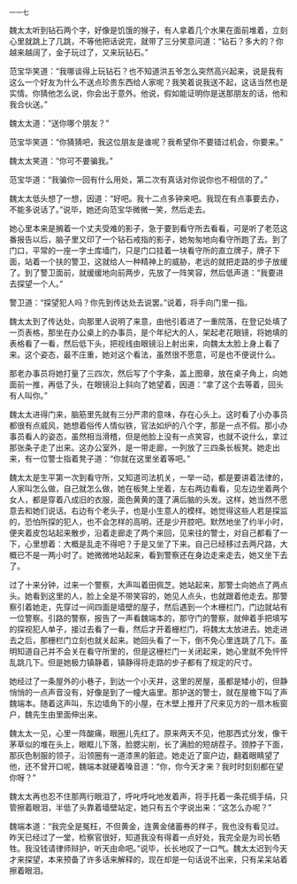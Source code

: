     一一七 

   魏太太听到钻石两个字，好像是饥饿的猴子，有人拿着几个水果在面前堆着，立刻心里就跳上了几跳，不等他把话说完，就带了三分笑意问道：“钻石？多大的？你越来越阔了，金子玩过了，又来玩钻石。”

   范宝华笑道：“我哪谈得上玩钻石？也不知道洪五爷怎么突然高兴起来，说是我有这么一个好友为什么不送点珍贵东西给人家呢？我笑着说我送不起，这话当然也是实情。你猜他怎么说，你会出于意外。他说，假如能证明你是送那朋友的话，他和我合伙送。”

   魏太太道：“送你哪个朋友？”

   范宝华笑道：“你猜猜吧，我这位朋友是谁呢？我希望你不要错过机会，你要来。”

   魏太太笑道：“你可不要骗我。”

   范宝华道：“我骗你一回有什么用处，第二次有真话对你说你也不相信的了。”

   魏太太低头想了一想，因道：“好吧。我十二点多钟来吧。我现在有点事要去办，不能多说话了。”说毕，她还向范宝华微微一笑，然后走去。

   她心里本来是搁着一个丈夫受难的影子，急于要到看守所去看看，可是听了老范这番报告以后，脑子里又印了一个钻石戒指的影子，她匆匆地向看守所跑了去。到了门口，平常的一座一字土库墙门，只是门口挂着一块看守所的直立牌子，牌子下面，站着一个扶的警卫，这就给人一种精神上的威胁，老远的就把走路的步子放缓了。到了警卫面前，就缓缓地向前两步，先放了一阵笑容，然后低声道：“我要进去探望一个人。”

   警卫道：“探望犯人吗？你先到传达处去说罢。”说着，将手向门里一指。

   魏太太到了传达处，向那里人说明了来意，由他引着进了一重院落，在登记处填了一页表格，那坐在办公桌上的办事员，是个年纪大的人，架起老花眼镜，将她填的表格看了一看，然后低下头，把视线由眼镜沿上射出来，向魏太太脸上身上看了来。这个姿态，最不庄重，她对这个看法，虽然很不愿意，可是也不便说什么。

   那老办事员将她打量了三四次，然后写了个字条，盖上图章，放在桌子角上，向她面前一推，再低了头，在眼镜沿上斜向了她望着，因道：“拿了这个去等着，回头有人叫你。”

   魏太太进得门来，脑筋里先就有三分严肃的意味，存在心头上。这时看了小办事员都很有点威风，她想着俗传人情似铁，官法如炉的八个字，那是一点不假。那小办事员看人的姿态，虽然相当滑稽，但是他脸上没有一点笑容，也就不说什么，拿过那张条子走了出来。这办公室外，是一带走廊，一列放了三四条长板凳。她走出来，有一位警士指着凳子道：“你就在这里坐着等吧。”

   魏太太是生平第一次到看守所，又知道司法机关，一举一动，都是要讲着法律的，人家叫怎么做，自己就怎么做，她在板凳上坐着，左右两边看看，见左边坐着两个女人，都是穿着八成旧的衣服，面色黄黄的蓬了满后脑的头发。这样，她当然不愿意去和她们说话。右边有个老头子，也是小生意人的模样。她觉得这些人若是探监的，恐怕所探的犯人，也不会怎样的高明，还是少开腔吧。默然地坐了约半小时，便夹着皮包站起来散步，沿着走廊走了两个来回，见来往的警士，对自己都看了一下，心里想着：大概是乱走不得吧？于是又坐了下来。自己已经移过去两尺路，大概已不是一两小时了。她微微地站起来，看到警察还在身边走来走去，她又坐下去了。

   过了十来分钟，过来一个警察，大声叫着田佩芝。她站起来，那警士向她点了两点头。她看到这里的人，脸上全是不带笑容的，她见人点头，也就跟着他走去。那警察引着她走，先穿过一间四面是墙壁的屋子，然后遇到一个木栅栏门，门边就站有一位警察。引路的警察，报告了一声看魏端本的，那守门的警察，就伸着手把填写的探视犯人单子，接过去看了一看，然后才开着栅栏门，将魏太太放进去。她走进去之后，那栅栏门立刻也就关起来。她回头看了一下，倒不免心里连跳了几下。虽明知道自己并不会关在看守所里的，但是这栅栏门一关闭起来，她心里就不免怦怦乱跳几下。但是她极力镇静着，镇静得将走路的步子都有了规定的尺寸。

   她经过了一条屋外的小巷子，到达一个小天井，这里的房屋，虽都是矮小的，但静悄悄的一点声音没有，好像是到了一幢大庙里。那护送的警士，就在屋檐下叫了声魏端本。随着这声叫，东边墙角下的小屋，在木壁上推开了尺来见方的一扇木板窗户，魏先生由里面伸出来。

   魏太太一见，心里一阵酸痛，眼圈儿先红了。原来两天不见，他那西式分发，像干茅草似的堆在头上，眼眶儿下落，脸腮尖削，长了满脸的短胡茬子。颈脖子下面，那灰色制服的领子，沿领圈有一道漆黑的脏迹。她走近了窗户边，翻着眼睛望了他，还不曾开口呢，魏端本就硬着嗓音道：“你，你今天才来？我时时刻刻都在望你呀？”

   魏太太再也忍不住那两行眼泪了，呼叱呼叱地发着声，将手托着一条花绸手绢，只管擦着眼泪，半低了头靠着墙壁站定，她只有五个字说出来：“这怎么办呢？”

   魏端本道：“我完全是冤枉，不但黄金，连黄金储蓄券的样子，我也没有看见过。昨天已经过了一堂，检察官很好，知道我没有得着一点好处，我完全是为司长牺牲。我没钱请律师辩护，听天由命吧。”说毕，长长地叹了一口气。魏太太迟到今天才来探望，本来预备了许多话来解释的，现在却是一句话说不出来，只有呆呆站着擦着眼泪。


